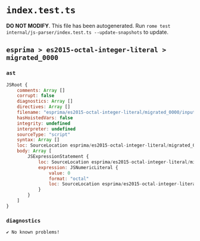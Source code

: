 # `index.test.ts`

**DO NOT MODIFY**. This file has been autogenerated. Run `rome test internal/js-parser/index.test.ts --update-snapshots` to update.

## `esprima > es2015-octal-integer-literal > migrated_0000`

### `ast`

```javascript
JSRoot {
	comments: Array []
	corrupt: false
	diagnostics: Array []
	directives: Array []
	filename: "esprima/es2015-octal-integer-literal/migrated_0000/input.js"
	hasHoistedVars: false
	integrity: undefined
	interpreter: undefined
	sourceType: "script"
	syntax: Array []
	loc: SourceLocation esprima/es2015-octal-integer-literal/migrated_0000/input.js 1:0-2:0
	body: Array [
		JSExpressionStatement {
			loc: SourceLocation esprima/es2015-octal-integer-literal/migrated_0000/input.js 1:0-1:2
			expression: JSNumericLiteral {
				value: 0
				format: "octal"
				loc: SourceLocation esprima/es2015-octal-integer-literal/migrated_0000/input.js 1:0-1:2
			}
		}
	]
}
```

### `diagnostics`

```
✔ No known problems!

```
